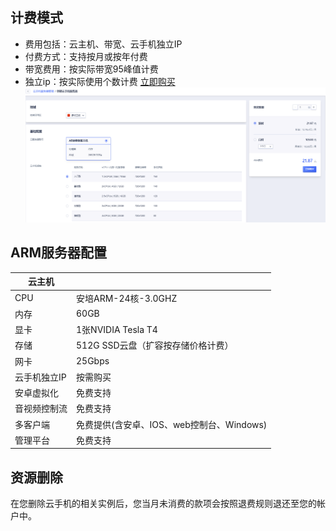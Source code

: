 ## 计费模式
* 费用包括：云主机、带宽、云手机独立IP
* 付费方式：支持按月或按年付费
* 带宽费用：按实际带宽95峰值计费
* 独立ip：按实际使用个数计费
[立即购买](https://console.ucloud.cn/uphone/server)
![img](images/price.png)

## ARM服务器配置
|云主机          |            |
| -------------|----------------|
|CPU        |安培ARM-24核-3.0GHZ         |
|内存       |60GB                       |
|显卡       |1张NVIDIA Tesla T4          |
|存储       |512G SSD云盘（扩容按存储价格计费）|
|网卡       |25Gbps                      |
|云手机独立IP     |按需购买               |
|安卓虚拟化   |免费支持                   |
|音视频控制流 |免费支持                   |
|多客户端     |免费提供(含安卓、IOS、web控制台、Windows)   |
|管理平台  |免费支持                  |

## 资源删除
在您删除云手机的相关实例后，您当月未消费的款项会按照退费规则退还至您的帐户中。
